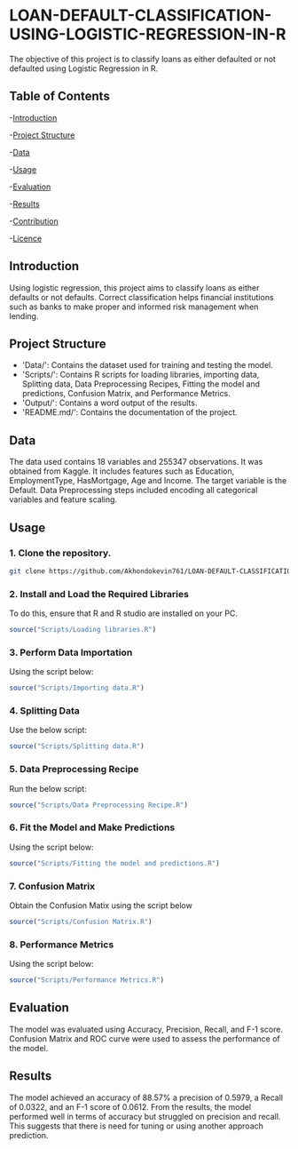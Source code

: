 # LOAN-DEFAULT-CLASSIFICATION-USING-LOGISTIC-REGRESSION-IN-R
The objective of this project is to classify loans as either defaulted or not defaulted using Logistic Regression in R.

## Table of Contents

-[Introduction](#Introduction)

-[Project Structure](#Project-Structure)

-[Data](#Data)

-[Usage](#Usage)

-[Evaluation](#Evaluation)

-[Results](#Results)

-[Contribution](#Contribution)

-[Licence](#Licene)

## Introduction

Using logistic regression, this project aims to classify loans as either defaults or not defaults. Correct classification helps financial institutions such as banks to make proper and informed risk management when lending.

## Project Structure

- 'Data/': Contains the dataset used for training and testing the model.
- 'Scripts/': Contains R scripts for loading libraries, importing data, Splitting data, Data Preprocessing Recipes, Fitting the model and predictions, Confusion Matrix, and Performance Metrics.
- 'Output/': Contains a word output of the results.
- 'README.md/': Contains the documentation of the project.

## Data

The data used contains 18 variables and 255347 observations. It was obtained from Kaggle. It includes features such as Education, EmploymentType, HasMortgage, Age and Income. The target variable is the Default. Data Preprocessing steps included encoding all categorical variables and feature scaling.

## Usage

### 1. Clone the repository.

```bash
git clone https://github.com/Akhondokevin761/LOAN-DEFAULT-CLASSIFICATION-USING-LOGISTIC-REGRESSION-IN-R.git
```

### 2. Install and Load the Required Libraries

To do this, ensure that R and R studio are installed on your PC.

```R
source("Scripts/Loading libraries.R")
```

### 3. Perform Data Importation

Using the script below:
```R
source("Scripts/Importing data.R")
```

### 4. Splitting Data

Use the below script:

```R
source("Scripts/Splitting data.R")
```

### 5. Data Preprocessing Recipe

Run the below script:

```R
source("Scripts/Data Preprocessing Recipe.R")
```

### 6. Fit the Model and Make Predictions

Using the script below:

```R
source("Scripts/Fitting the model and predictions.R")
```

### 7. Confusion Matrix

Obtain the Confusion Matix using the script below

```R
source("Scripts/Confusion Matrix.R")
```

### 8. Performance Metrics

Using the script below:

```R
source("Scripts/Performance Metrics.R")
```

## Evaluation

The model was evaluated using Accuracy, Precision, Recall, and F-1 score. Confusion Matrix and ROC curve were used to assess the performance of the model.


## Results

The model achieved an accuracy of 88.57% a precision of 0.5979, a Recall of 0.0322, and an F-1 score of 0.0612.
From the results, the model performed well in terms of accuracy but struggled on precision and recall. This suggests that there is need for tuning or using another approach prediction.
